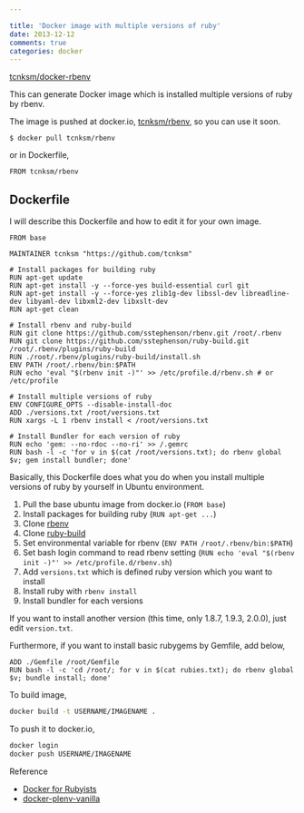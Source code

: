 ```yaml
---

title: 'Docker image with multiple versions of ruby'
date: 2013-12-12
comments: true
categories: docker
---
```


[tcnksm/docker-rbenv](https://github.com/tcnksm/docker-rbenv)

This can generate Docker image which is installed multiple versions of ruby by rbenv.

The image is pushed at docker.io, [tcnksm/rbenv](https://index.docker.io/u/tcnksm/rbenv/), so you can use it soon.

```
$ docker pull tcnksm/rbenv
```

or in Dockerfile,

```
FROM tcnksm/rbenv
```
## Dockerfile

I will describe this Dockerfile and how to edit it for your own image.

```
FROM base

MAINTAINER tcnksm "https://github.com/tcnksm"

# Install packages for building ruby
RUN apt-get update
RUN apt-get install -y --force-yes build-essential curl git
RUN apt-get install -y --force-yes zlib1g-dev libssl-dev libreadline-dev libyaml-dev libxml2-dev libxslt-dev
RUN apt-get clean

# Install rbenv and ruby-build
RUN git clone https://github.com/sstephenson/rbenv.git /root/.rbenv
RUN git clone https://github.com/sstephenson/ruby-build.git /root/.rbenv/plugins/ruby-build
RUN ./root/.rbenv/plugins/ruby-build/install.sh
ENV PATH /root/.rbenv/bin:$PATH
RUN echo 'eval "$(rbenv init -)"' >> /etc/profile.d/rbenv.sh # or /etc/profile

# Install multiple versions of ruby
ENV CONFIGURE_OPTS --disable-install-doc
ADD ./versions.txt /root/versions.txt
RUN xargs -L 1 rbenv install < /root/versions.txt

# Install Bundler for each version of ruby
RUN echo 'gem: --no-rdoc --no-ri' >> /.gemrc
RUN bash -l -c 'for v in $(cat /root/versions.txt); do rbenv global $v; gem install bundler; done'
```

Basically, this Dockerfile does what you do when you install multiple versions of ruby by yourself in Ubuntu environment.

1. Pull the base ubuntu image from docker.io (`FROM base`)
1. Install packages for building ruby (`RUN apt-get ...`)
1. Clone [rbenv](https://github.com/tcnksm/docker-rbenv/tree/master)
1. Clone [ruby-build](https://github.com/sstephenson/ruby-build)
1. Set environmental variable for rbenv (`ENV PATH /root/.rbenv/bin:$PATH`)
1. Set bash login command to read rbenv setting (`RUN echo 'eval "$(rbenv init -)"' >> /etc/profile.d/rbenv.sh`)
1. Add `versions.txt` which is defined ruby version which you want to install
1. Install ruby with `rbenv install`
1. Install bundler for each versions

If you want to install another version (this time, only 1.8.7, 1.9.3, 2.0.0), just edit `version.txt`.

Furthermore, if you want to install basic rubygems by Gemfile, add below,

```
ADD ./Gemfile /root/Gemfile
RUN bash -l -c 'cd /root/; for v in $(cat rubies.txt); do rbenv global $v; bundle install; done'
```

To build image,

``` bash
docker build -t USERNAME/IMAGENAME .
```

To push it to docker.io,

``` bash
docker login
docker push USERNAME/IMAGENAME

```

Reference

- [Docker for Rubyists](http://www.sitepoint.com/docker-for-rubyists/)
- [docker-plenv-vanilla](https://github.com/miyagawa/docker-plenv-vanilla)

